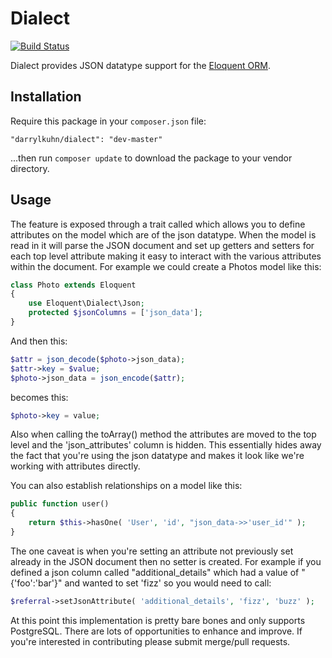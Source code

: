 # Dialect

[![Build Status](https://travis-ci.org/darrylkuhn/dialect.svg?branch=master)](https://travis-ci.org/darrylkuhn/dialect)

Dialect provides JSON datatype support for the [Eloquent ORM](http://laravel.com/docs/eloquent).

## Installation

Require this package in your `composer.json` file:

`"darrylkuhn/dialect": "dev-master"`

...then run `composer update` to download the package to your vendor directory.

## Usage

The feature is exposed through a trait called which allows you to define attributes on the model which are of the json datatype. When the model is read in it will parse the JSON document and set up getters and setters for each top level attribute making it easy to interact with the various attributes within the document. For example we could create a Photos model like this:

```php
class Photo extends Eloquent
{
    use Eloquent\Dialect\Json;
    protected $jsonColumns = ['json_data'];
}
```
And then this:
```php
$attr = json_decode($photo->json_data);
$attr->key = $value;
$photo->json_data = json_encode($attr);
```
becomes this:
```php
$photo->key = value;
```
Also when calling the toArray() method the attributes are moved to the top level and the 'json_attributes' column is hidden. This essentially hides away the fact that you're using the json datatype and makes it look like we're working with attributes directly.
 
You can also establish relationships on a model like this:
```php
public function user()
{
    return $this->hasOne( 'User', 'id', "json_data->>'user_id'" );
}
```
The one caveat is when you're setting an attribute not previously set already in the JSON document then no setter is created. For example if you defined a json column called "additional_details" which had a value of "{'foo':'bar'}" and wanted to set 'fizz' so you would need to call:
```php
$referral->setJsonAttribute( 'additional_details', 'fizz', 'buzz' );
```
At this point this implementation is pretty bare bones and only supports PostgreSQL. There are lots of opportunities to enhance and improve. If you're interested in contributing please submit merge/pull requests.